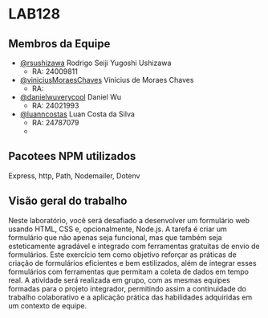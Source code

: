 # LAB128



## Membros da Equipe

- [@rsushizawa](https://github.com/rsushizawa) Rodrigo Seiji Yugoshi Ushizawa
    - RA: 24009811
- [@viniciusMoraesChaves](https://github.com/viniciusMoraesChaves) Vinícius de Moraes Chaves
    - RA: 
- [@danielwuverycool](https://github.com/danielwuverycool) Daniel Wu
    - RA: 24021993
- [@luanncostas](https://github.com/luanncostas) Luan Costa da Silva
    - RA: 24787079
    - 
## Pacotees NPM utilizados
Express, http, Path, Nodemailer, Dotenv

## Visão geral do trabalho

Neste laboratório, você será desafiado a desenvolver um formulário web usando HTML, CSS e,
opcionalmente, Node.js. A tarefa é criar um formulário que não apenas seja funcional, mas que também seja
esteticamente agradável e integrado com ferramentas gratuitas de envio de formulários. Este exercício tem
como objetivo reforçar as práticas de criação de formulários eficientes e bem estilizados, além de integrar esses
formulários com ferramentas que permitam a coleta de dados em tempo real. A atividade será realizada em
grupo, com as mesmas equipes formadas para o projeto integrador, permitindo assim a continuidade do
trabalho colaborativo e a aplicação prática das habilidades adquiridas em um contexto de equipe.
